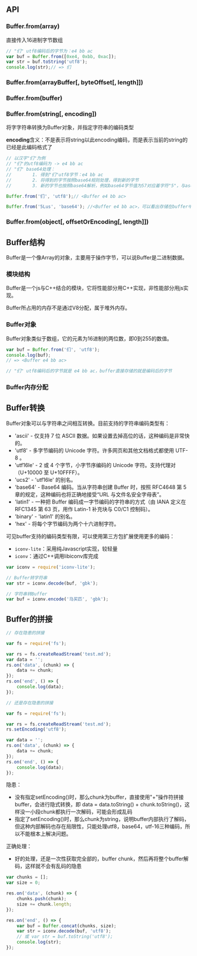 ## API

### Buffer.from(array)

直接传入16进制字节数组

```javascript
// "们" utf8编码后的字节为：e4 bb ac
var buf = Buffer.from([0xe4, 0xbb, 0xac]);
var str = buf.toString('utf8');
console.log(str);// => 们
```

### Buffer.from(arrayBuffer[, byteOffset[, length]])

### Buffer.from(buffer)

### Buffer.from(string[, encoding])

将字字符串转换为Buffer对象，并指定字符串的编码类型

**encoding**含义：不是表示将string以此encoding编码，而是表示当前的string的已经是此编码格式了

```javascript
// 以汉字"们"为例
// "们"的utf8编码为 -> e4 bb ac
// "们" base64处理：
//        1. 得到"们"utf8字节：e4 bb ac
//        2. 将得到的字节按照base64规则处理，得到新的字节
//        3. 新的字节也按照base64解析，例如base64字节值为57对应着字符"5"，与ascii对应不同

Buffer.from('们', 'utf8');// <Buffer e4 bb ac>

Buffer.from('5Lus', 'base64'); //<Buffer e4 bb ac>，可以看出存储在buffer中已解码
```

### Buffer.from(object[, offsetOrEncoding[, length]])

## Buffer结构

Buffer是一个像Array的对象，主要用于操作字节，可以说Buffer是二进制数据。

### 模块结构

Buffer是一个js与C++结合的模块，它将性能部分用C++实现，非性能部分用js实现。

Buffer所占用的内存不是通过V8分配，属于堆外内存。

### Buffer对象

Buffer对象类似于数组，它的元素为16进制的两位数，即0到255的数值。

```javascript
var buf = Buffer.from('们', 'utf8');
console.log(buf);
// => <Buffer e4 bb ac>

// "们" utf8编码后的字节就是 e4 bb ac，buffer直接存储的就是编码后的字节
```

### Buffer内存分配

## Buffer转换

Buffer对象可以与字符串之间相互转换。目前支持的字符串编码类型有：

- 'ascii' - 仅支持 7 位 ASCII 数据。如果设置去掉高位的话，这种编码是非常快的。
- 'utf8' - 多字节编码的 Unicode 字符。许多网页和其他文档格式都使用 UTF-8 。
- 'utf16le' - 2 或 4 个字节，小字节序编码的 Unicode 字符。支持代理对（U+10000 至 U+10FFFF）。
- 'ucs2' - 'utf16le' 的别名。
- 'base64' - Base64 编码。当从字符串创建 Buffer 时，按照 RFC4648 第 5 章的规定，这种编码也将正确地接受“URL 与文件名安全字母表”。
- 'latin1' - 一种把 Buffer 编码成一字节编码的字符串的方式（由 IANA 定义在 RFC1345 第 63 页，用作 Latin-1 补充块与 C0/C1 控制码）。
- 'binary' - 'latin1' 的别名。
- 'hex' - 将每个字节编码为两个十六进制字符。

可见buffer支持的编码类型有限，可以使用第三方包扩展使用更多的编码：
- `iconv-lite`：采用纯Javascript实现，较轻量
- `iconv`：通过C++调用libiconv库完成

```javascript
var iconv = require('iconv-lite');

// Buffer转字符串
var str = iconv.decode(buf, 'gbk');

// 字符串转Buffer
var buf = iconv.encode('马买匹', 'gbk');
```

## Buffer的拼接

```javascript
// 存在隐患的拼接

var fs = require('fs');

var rs = fs.createReadStream('test.md');
var data = '';
rs.on('data', (chunk) => {
    data += chunk;
});
rs.on('end', () => {
    console.log(data);
});
```

```javascript
// 还是存在隐患的拼接

var fs = require('fs');

var rs = fs.createReadStream('test.md');
rs.setEncoding('utf8');

var data = '';
rs.on('data', (chunk) => {
    data += chunk;
});
rs.on('end', () => {
    console.log(data);
});
```

隐患：
- 没有指定setEncoding()时，那么chunk为buffer，直接使用"+"操作符拼接buffer，会进行隐式转换，即 data = data.toString() + chunk.toString()，这样没一小段chunk都执行一次解码，可能会形成乱码
- 指定了setEncoding()时，那么chunk为string，说明buffer内部执行了解码，但这种内部解码也存在局限性，只能处理utf8，base64，utf-16三种编码，所以不能根本上解决问题。

正确处理：
- 好的处理，还是一次性获取完全部的，buffer chunk，然后再将整个buffer解码，这样就不会有乱码的隐患

```javascript
var chunks = [];
var size = 0;

res.on('data', (chunk) => {
    chunks.push(chunk);
    size += chunk.length;
});

res.on('end', () => {
    var buf = Buffer.concat(chunks, size);
    var str = iconv.decode(buf, 'utf8');
    // 或 var str = buf.toString('utf8');
    console.log(str);
});
```

```javascript
```